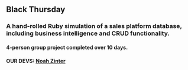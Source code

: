 ## Black Thursday
### A hand-rolled Ruby simulation of a sales platform database, including business intelligence and CRUD functionality. 
#### 4-person group project completed over 10 days. 
#### OUR DEVS: [Noah Zinter](https://www.linkedin.com/in/noahzinter)


